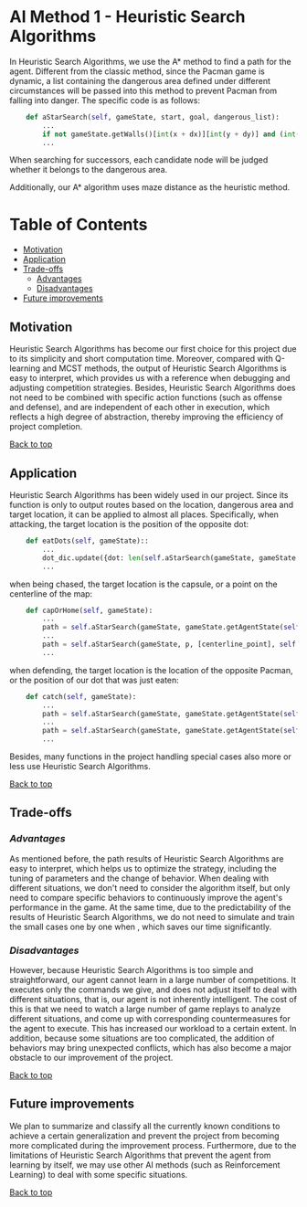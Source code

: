 # AI Method 1 - Heuristic Search Algorithms

In Heuristic Search Algorithms, we use the A* method to find a path for the agent. Different from the classic method, since the Pacman game is dynamic, a list containing the dangerous area defined under different circumstances will be passed into this method to prevent Pacman from falling into danger. The specific code is as follows:
```python
    def aStarSearch(self, gameState, start, goal, dangerous_list):
        ...
        if not gameState.getWalls()[int(x + dx)][int(y + dy)] and (int(x + dx), int(y + dy)) not in dangerous_list:
        ...
```
When searching for successors, each candidate node will be judged whether it belongs to the dangerous area.

Additionally, our A* algorithm uses maze distance as the heuristic method.

# Table of Contents
- [Motivation](#motivation)
- [Application](#application)
- [Trade-offs](#trade-offs)     
   * [Advantages](#advantages)
   * [Disadvantages](#disadvantages)
- [Future improvements](#future-improvements)


## Motivation  
Heuristic Search Algorithms has become our first choice for this project due to its simplicity and short computation time. Moreover, compared with Q-learning and MCST methods, the output of Heuristic Search Algorithms is easy to interpret, which provides us with a reference when debugging and adjusting competition strategies. Besides, Heuristic Search Algorithms does not need to be combined with specific action functions (such as offense and defense), and are independent of each other in execution, which reflects a high degree of abstraction, thereby improving the efficiency of project completion.

[Back to top](#table-of-contents)

## Application  
Heuristic Search Algorithms has been widely used in our project. Since its function is only to output routes based on the location, dangerous area and target location, it can be applied to almost all places. Specifically, when attacking, the target location is the position of the opposite dot:
```python
    def eatDots(self, gameState)::
        ...
        dot_dic.update({dot: len(self.aStarSearch(gameState, gameState.getAgentState(self.index).getPosition(), [dot], self.notGo(gameState)))})
        ...
```
when being chased, the target location is the capsule, or a point on the centerline of the map:
```python
    def capOrHome(self, gameState):
        ...
        path = self.aStarSearch(gameState, gameState.getAgentState(self.index).getPosition(), [capsule], self.notGo(gameState))
        ...
        path = self.aStarSearch(gameState, p, [centerline_point], self.notGo(gameState))
        ...
```
when defending, the target location is the location of the opposite Pacman, or the position of our dot that was just eaten:
```python
    def catch(self, gameState):
        ...
        path = self.aStarSearch(gameState, gameState.getAgentState(self.index).getPosition(), [oppo_pacman], self.notGo(gameState))
        ...
        path = self.aStarSearch(gameState, gameState.getAgentState(self.index).getPosition(), [eatenFood[0]], self.notGo(gameState))
        ...
```
Besides, many functions in the project handling special cases also more or less use Heuristic Search Algorithms.

[Back to top](#table-of-contents)

## Trade-offs  
### *Advantages*  
As mentioned before, the path results of Heuristic Search Algorithms are easy to interpret, which helps us to optimize the strategy, including the tuning of parameters and the change of behavior. When dealing with different situations, we don't need to consider the algorithm itself, but only need to compare specific behaviors to continuously improve the agent's performance in the game. At the same time, due to the predictability of the results of Heuristic Search Algorithms, we do not need to simulate and train the small cases one by one when , which saves our time significantly.
### *Disadvantages*
However, because Heuristic Search Algorithms is too simple and straightforward, our agent cannot learn in a large number of competitions. It executes only the commands we give, and does not adjust itself to deal with different situations, that is, our agent is not inherently intelligent. The cost of this is that we need to watch a large number of game replays to analyze different situations, and come up with corresponding countermeasures for the agent to execute. This has increased our workload to a certain extent. In addition, because some situations are too complicated, the addition of behaviors may bring unexpected conflicts, which has also become a major obstacle to our improvement of the project.

[Back to top](#table-of-contents)

## Future improvements  
We plan to summarize and classify all the currently known conditions to achieve a certain generalization and prevent the project from becoming more complicated during the improvement process. Furthermore, due to the limitations of Heuristic Search Algorithms that prevent the agent from learning by itself, we may use other AI methods (such as Reinforcement Learning) to deal with some specific situations.

[Back to top](#table-of-contents)
